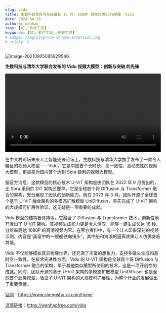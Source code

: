 ```yaml
---
slug: vidu
title: 生数科技发布可生成最长 16 秒、1080P 视频的类Sora模型：Vidu
date: 2024-04-28
authors: wenhao
tags: [AI, 软件工具]
keywords: [AI, 软件工具, 视频生成]
# image: /img/blog/vue-chrome-extension.png
# sticky: 6
---
```

![image-20210905085929546](https://cdn.wenhaofree.com/gh/wenhaofree/Image/blog/SCR-20240428-odoh.png)

<!-- truncate -->
**生数科技与清华大学联合发布的 Vidu 视频大模型：创新与突破 的先锋**


<video width="100%" height="auto" controls>
  <source src="https://cdn.wenhaofree.com/gh/wenhaofree/Image/blog/93FWSZ4Vetg9Ekta.mp4" type="video/mp4" />
  您的浏览器不支持 video 标签。
</video>



在中关村论坛未来人工智能先锋论坛上，生数科技与清华大学携手发布了一款令人瞩目的视频大模型——Vidu，它是中国首个长时长、高一致性、高动态性的视频大模型，更被视为国内首个达到 Sora 级别的视频大模型。

据官方消息，这款模型的核心技术 U-ViT 架构是由团队在 2022 年 9 月提出的，比 Sora 采用的 DiT 架构还要早，它是全球首个将 Diffusion 与 Transformer 融合的架构，充分展现了团队的创新能力。而在 2023 年 3 月，团队开源了全球首个基于 U-ViT 融合架构的多模态扩散模型 UniDiffuser，率先完成了 U-ViT 架构的大规模可扩展性验证，这无疑是一项重要的成就。

Vidu 模型的结构极具特色，它融合了 Diffusion 与 Transformer 技术，创新性地开发出了 U-ViT 架构。其视频生成能力更是令人惊叹，能够一键生成长达 16 秒、分辨率高达 1080P 的高清视频内容。在官方资料中，有一个让人印象深刻的视频示例，内容是“画室中的一艘船驶向镜头”，其中船和海浪的逼真效果让人仿佛身临其境。

Vidu 不仅能够模拟真实物理世界，还充满了丰富的想象力，支持多镜头生成和高时空一致性。在技术先进性方面，Vidu 的 U-ViT 架构是全球首个将 Diffusion 与 Transformer 融合的架构，早于其他类似模型所使用的技术，这是一项开创性的成就。同时，团队开源的基于 U-ViT 架构的多模态扩散模型 UniDiffuser 也是全球首个此类模型，验证了 U-ViT 架构的大规模可扩展性，为整个行业的发展做出了重要贡献。





[官网](https://www.shengshu-ai.com/home)：https://www.shengshu-ai.com/home

[详情链接](https://wenhaofree.com/vidu)：https://wenhaofree.com/vidu